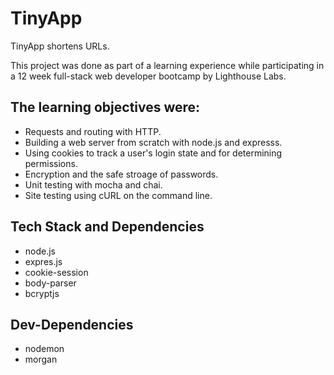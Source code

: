 # TinyApp

TinyApp shortens URLs.

This project was done as part of a learning experience while participating in
a 12 week full-stack web developer bootcamp by Lighthouse Labs.

## The learning objectives were:

* Requests and routing with HTTP.
* Building a web server from scratch with node.js and expresss.
* Using cookies to track a user's login state and for determining permissions.
* Encryption and the safe stroage of passwords.
* Unit testing with mocha and chai.
* Site testing using cURL on the command line.

## Tech Stack and Dependencies
* node.js
* expres.js
* cookie-session
* body-parser
* bcryptjs

## Dev-Dependencies
* nodemon
* morgan